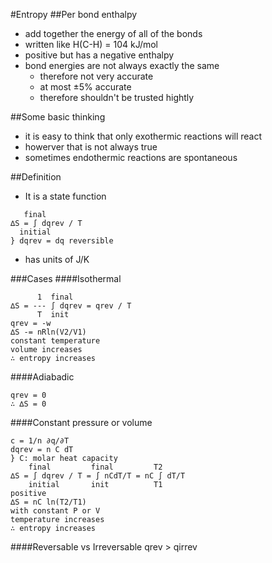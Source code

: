#Entropy
##Per bond enthalpy
+ add together the energy of all of the bonds
+ written like H(C-H) = 104 kJ/mol
+ positive but has a negative enthalpy
+ bond energies are not always exactly the same
    + therefore not very accurate
    + at most ±5% accurate
    + therefore shouldn't be trusted hightly

##Some basic thinking
+ it is easy to think that only exothermic reactions will react
+ howerver that is not always true
+ sometimes endothermic reactions are spontaneous

##Definition
+ It is a state function

```
   final
∆S = ∫ dqrev / T
  initial
} dqrev = dq reversible
```

+ has units of J/K

###Cases
####Isothermal
```
      1  final
∆S = --- ∫ dqrev = qrev / T
      T  init
qrev = -w
∆S -= nRln(V2/V1)
constant temperature
volume increases
∴ entropy increases
```

####Adiabadic
```
qrev = 0
∴ ∆S = 0
```

####Constant pressure or volume
```
c = 1/n ∂q/∂T
dqrev = n C dT
} C: molar heat capacity
    final         final         T2
∆S = ∫ dqrev / T = ∫ nCdT/T = nC ∫ dT/T
    initial       init          T1
positive
∆S = nC ln(T2/T1)
with constant P or V
temperature increases
∴ entropy increases
```

####Reversable vs Irreversable
qrev > qirrev
